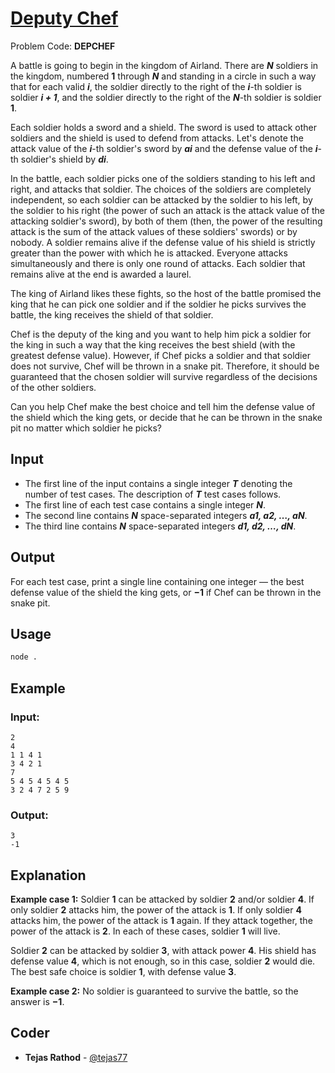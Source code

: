 
# [Deputy Chef](https://www.codechef.com/problems/DEPCHEF)
Problem Code: **DEPCHEF**

A battle is going to begin in the kingdom of Airland. There are **_N_** soldiers in the kingdom, numbered **1** through **_N_** and standing in a circle in such a way that for each valid **_i_**, the soldier directly to the right of the **_i_**-th soldier is soldier **_i + 1_**, and the soldier directly to the right of the **_N_**-th soldier is soldier **1**.

Each soldier holds a sword and a shield. The sword is used to attack other soldiers and the shield is used to defend from attacks. Let's denote the attack value of the **_i_**-th soldier's sword by **_ai_** and the defense value of the **_i_**-th soldier's shield by **_di_**.

In the battle, each soldier picks one of the soldiers standing to his left and right, and attacks that soldier. The choices of the soldiers are completely independent, so each soldier can be attacked by the soldier to his left, by the soldier to his right (the power of such an attack is the attack value of the attacking soldier's sword), by both of them (then, the power of the resulting attack is the sum of the attack values of these soldiers' swords) or by nobody. A soldier remains alive if the defense value of his shield is strictly greater than the power with which he is attacked. Everyone attacks simultaneously and there is only one round of attacks. Each soldier that remains alive at the end is awarded a laurel.

The king of Airland likes these fights, so the host of the battle promised the king that he can pick one soldier and if the soldier he picks survives the battle, the king receives the shield of that soldier.

Chef is the deputy of the king and you want to help him pick a soldier for the king in such a way that the king receives the best shield (with the greatest defense value). However, if Chef picks a soldier and that soldier does not survive, Chef will be thrown in a snake pit. Therefore, it should be guaranteed that the chosen soldier will survive regardless of the decisions of the other soldiers.

Can you help Chef make the best choice and tell him the defense value of the shield which the king gets, or decide that he can be thrown in the snake pit no matter which soldier he picks?

## Input

- The first line of the input contains a single integer **_T_** denoting the number of test cases. The description of **_T_** test cases follows.
- The first line of each test case contains a single integer **_N_**.
- The second line contains **_N_** space-separated integers **_a1, a2, …, aN_**.
- The third line contains **_N_** space-separated integers **_d1, d2, …, dN_**.

## Output

For each test case, print a single line containing one integer ― the best defense value of the shield the king gets, or **−1** if Chef can be thrown in the snake pit.

## Usage
```sh
node .
```
## Example
### Input:
```
2
4
1 1 4 1
3 4 2 1
7
5 4 5 4 5 4 5
3 2 4 7 2 5 9
```
### Output:
```
3
-1
```
## Explanation

**Example case 1:** Soldier **1** can be attacked by soldier **2** and/or soldier **4**. If only soldier **2** attacks him, the power of the attack is **1**. If only soldier **4** attacks him, the power of the attack is **1** again. If they attack together, the power of the attack is **2**. In each of these cases, soldier **1** will live.

Soldier **2** can be attacked by soldier **3**, with attack power **4**. His shield has defense value **4**, which is not enough, so in this case, soldier **2** would die. The best safe choice is soldier **1**, with defense value **3**.

**Example case 2:** No soldier is guaranteed to survive the battle, so the answer is **−1**.

## Coder

* **Tejas Rathod** - [@tejas77](https://github.com/tejas77)
